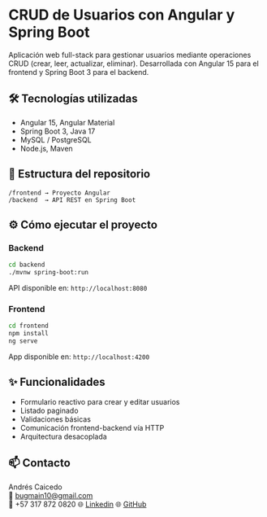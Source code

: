 # CRUD de Usuarios con Angular y Spring Boot

Aplicación web full-stack para gestionar usuarios mediante operaciones CRUD (crear, leer, actualizar, eliminar). Desarrollada con Angular 15 para el frontend y Spring Boot 3 para el backend.

## 🛠 Tecnologías utilizadas

- Angular 15, Angular Material
- Spring Boot 3, Java 17
- MySQL / PostgreSQL
- Node.js, Maven

## 📂 Estructura del repositorio

```
/frontend → Proyecto Angular  
/backend  → API REST en Spring Boot
```

## ⚙️ Cómo ejecutar el proyecto

### Backend

```bash
cd backend
./mvnw spring-boot:run
```

API disponible en: `http://localhost:8080`

### Frontend

```bash
cd frontend
npm install
ng serve
```

App disponible en: `http://localhost:4200`

## ✨ Funcionalidades

- Formulario reactivo para crear y editar usuarios
- Listado paginado
- Validaciones básicas
- Comunicación frontend-backend vía HTTP
- Arquitectura desacoplada

## 📫 Contacto

Andrés Caicedo  
📧 bugmain10@gmail.com  
📱 +57 317 872 0820
🌐 [Linkedin](https://www.linkedin.com/in/fredy-andres-caicedo-paladines-a52a85247/)
🌐 [GitHub](https://github.com/Bugmain14)
